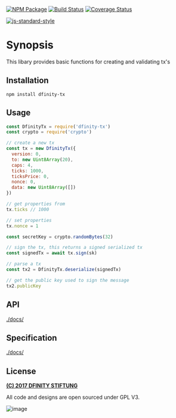 [![NPM Package](https://img.shields.io/npm/v/dfinity-tx.svg?style=flat-square)](https://www.npmjs.org/package/dfinity-tx)
[![Build Status](https://img.shields.io/travis/dfinity/js-dfinity-tx.svg?branch=master&style=flat-square)](https://travis-ci.org/dfinity/js-dfinity-tx)
[![Coverage Status](https://img.shields.io/coveralls/dfinity/js-dfinity-tx.svg?style=flat-square)](https://coveralls.io/r/dfinity/js-dfinity-tx)

[![js-standard-style](https://cdn.rawgit.com/feross/standard/master/badge.svg)](https://github.com/feross/standard)  

# Synopsis

This libary provides basic functions for creating and validating tx's

## Installation
`npm install dfinity-tx`

## Usage

```javascript
const DfinityTx = require('dfinity-tx')
const crypto = require('crypto')

// create a new tx
const tx = new DfinityTx({
  version: 0,
  to: new Uint8Array(20),
  caps: 4,
  ticks: 1000,
  ticksPrice: 0,
  nonce: 0,
  data: new Uint8Array([])
})

// get properties from
tx.ticks // 1000

// set properties
tx.nonce = 1

const secretKey = crypto.randomBytes(32)

// sign the tx, this returns a signed serialized tx
const signedTx = await tx.sign(sk)

// parse a tx
const tx2 = DfinityTx.deserialize(signedTx)

// get the public key used to sign the message
tx2.publicKey
```

## API
[./docs/](./docs/index.md)

## Specification
[./docs/](./docs/spec.md)

## License

[**(C) 2017 DFINITY STIFTUNG**](http://dfinity.network)

All code and designs are open sourced under GPL V3.

![image](https://user-images.githubusercontent.com/6457089/32753794-10f4cbc2-c883-11e7-8dcf-ff8088b38f9f.png)
